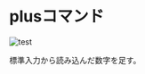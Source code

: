 # plusコマンド

![test](https://github.com/tsunekazuomija/rostraining2022/actions/workflows/test.yml/badge.svg)


標準入力から読み込んだ数字を足す。
